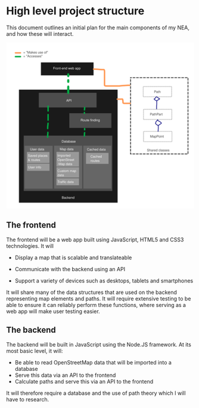 # High level project structure

This document outlines an initial plan for the main components of my NEA, and how these will interact.

![High level project structure diagram](HighLevelProjectStructure.svg)

## The frontend

The frontend will be a web app built using JavaScript, HTML5 and CSS3 technologies. It will

- Display a map that is scalable and translateable

- Communicate with the backend using an API

- Support a variety of devices such as desktops, tablets and smartphones


It will share many of the data structures that are used on the backend representing map elements and paths. It will require extensive testing to be able to ensure it can reliably perform these functions, where serving as a web app will make user testing easier.

## The backend

The backend will be built in JavaScript using the Node.JS framework. At its most basic level, it will:
- Be able to read OpenStreetMap data that will be imported into a database
- Serve this data via an API to the frontend
- Calculate paths and serve this via an API to the frontend

It will therefore require a database and the use of path theory which I will have to research.
